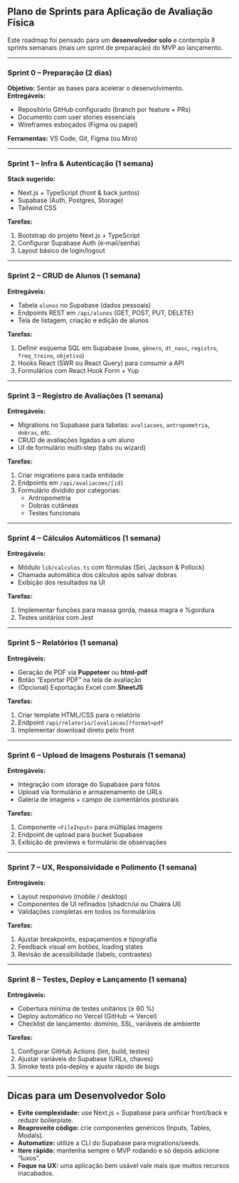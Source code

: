## Plano de Sprints para Aplicação de Avaliação Física

Este roadmap foi pensado para um **desenvolvedor solo** e contempla 8 sprints semanais (mais um sprint de preparação) do MVP ao lançamento.

---

### Sprint 0 – Preparação (2 dias)
**Objetivo:** Sentar as bases para acelerar o desenvolvimento.  
**Entregáveis:**
- Repositório GitHub configurado (branch por feature + PRs)
- Documento com user stories essenciais  
- Wireframes esboçados (Figma ou papel)  

**Ferramentas:** VS Code, Git, Figma (ou Miro)

---

### Sprint 1 – Infra & Autenticação (1 semana)
**Stack sugerido:**
- Next.js + TypeScript (front & back juntos)  
- Supabase (Auth, Postgres, Storage)  
- Tailwind CSS  

**Tarefas:**
1. Bootstrap do projeto Next.js + TypeScript  
2. Configurar Supabase Auth (e‑mail/senha)  
3. Layout básico de login/logout  

---

### Sprint 2 – CRUD de Alunos (1 semana)
**Entregáveis:**
- Tabela `alunos` no Supabase (dados pessoais)  
- Endpoints REST em `/api/alunos` (GET, POST, PUT, DELETE)  
- Tela de listagem, criação e edição de alunos  

**Tarefas:**
1. Definir esquema SQL em Supabase (`nome`, `gênero`, `dt_nasc`, `registro`, `freq_treino`, `objetivo`)  
2. Hooks React (SWR ou React Query) para consumir a API  
3. Formulários com React Hook Form + Yup  

---

### Sprint 3 – Registro de Avaliações (1 semana)
**Entregáveis:**
- Migrations no Supabase para tabelas: `avaliacoes`, `antropometria`, `dobras`, etc.  
- CRUD de avaliações ligadas a um aluno  
- UI de formulário multi‑step (tabs ou wizard)  

**Tarefas:**
1. Criar migrations para cada entidade  
2. Endpoints em `/api/avaliacoes/[id]`  
3. Formulário dividido por categorias:  
   - Antropometria  
   - Dobras cutâneas  
   - Testes funcionais  

---

### Sprint 4 – Cálculos Automáticos (1 semana)
**Entregáveis:**
- Módulo `lib/calculos.ts` com fórmulas (Siri, Jackson & Pollock)  
- Chamada automática dos cálculos após salvar dobras  
- Exibição dos resultados na UI  

**Tarefas:**
1. Implementar funções para massa gorda, massa magra e %gordura  
2. Testes unitários com Jest  

---

### Sprint 5 – Relatórios (1 semana)
**Entregáveis:**
- Geração de PDF via **Puppeteer** ou **html-pdf**  
- Botão “Exportar PDF” na tela de avaliação  
- (Opcional) Exportação Excel com **SheetJS**  

**Tarefas:**
1. Criar template HTML/CSS para o relatório  
2. Endpoint `/api/relatorio/[avaliacao]?format=pdf`  
3. Implementar download direto pelo front  

---

### Sprint 6 – Upload de Imagens Posturais (1 semana)
**Entregáveis:**
- Integração com storage do Supabase para fotos  
- Upload via formulário e armazenamento de URLs  
- Galeria de imagens + campo de comentários posturais  

**Tarefas:**
1. Componente `<FileInput>` para múltiplas imagens  
2. Endpoint de upload para bucket Supabase  
3. Exibição de previews e formulário de observações  

---

### Sprint 7 – UX, Responsividade e Polimento (1 semana)
**Entregáveis:**
- Layout responsivo (mobile / desktop)  
- Componentes de UI refinados (shadcn/ui ou Chakra UI)  
- Validações completas em todos os formulários  

**Tarefas:**
1. Ajustar breakpoints, espaçamentos e tipografia  
2. Feedback visual em botões, loading states  
3. Revisão de acessibilidade (labels, contrastes)  

---

### Sprint 8 – Testes, Deploy e Lançamento (1 semana)
**Entregáveis:**
- Cobertura mínima de testes unitários (≥ 60 %)  
- Deploy automático no Vercel (GitHub → Vercel)  
- Checklist de lançamento: domínio, SSL, variáveis de ambiente  

**Tarefas:**
1. Configurar GitHub Actions (lint, build, testes)  
2. Ajustar variáveis do Supabase (URLs, chaves)  
3. Smoke tests pós‑deploy e ajuste rápido de bugs  

---

## Dicas para um Desenvolvedor Solo
- **Evite complexidade:** use Next.js + Supabase para unificar front/back e reduzir boilerplate.  
- **Reaproveite código:** crie componentes genéricos (Inputs, Tables, Modals).  
- **Automatize:** utilize a CLI do Supabase para migrations/seeds.  
- **Itere rápido:** mantenha sempre o MVP rodando e só depois adicione “luxos”.  
- **Foque na UX:** uma aplicação bem usável vale mais que muitos recursos inacabados.
